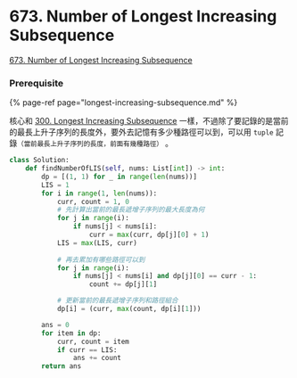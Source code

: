 # 673. Number of Longest Increasing Subsequence

[673. Number of Longest Increasing Subsequence](https://leetcode.com/problems/number-of-longest-increasing-subsequence/)

### Prerequisite

{% page-ref page="longest-increasing-subsequence.md" %}

核心和 [300. Longest Increasing Subsequence](longest-increasing-subsequence.md) 一樣，不過除了要記錄的是當前的最長上升子序列的長度外，要外去記憶有多少種路徑可以到，可以用 `tuple` 記錄`（當前最長上升子序列的長度，前面有幾種路徑）` 。

```python
class Solution:
    def findNumberOfLIS(self, nums: List[int]) -> int:
        dp = [(1, 1) for _ in range(len(nums))]
        LIS = 1
        for i in range(1, len(nums)):
            curr, count = 1, 0
            # 先計算出當前的最長遞增子序列的最大長度為何
            for j in range(i):
                if nums[j] < nums[i]:
                    curr = max(curr, dp[j][0] + 1)
            LIS = max(LIS, curr)
            
            # 再去累加有哪些路徑可以到
            for j in range(i):
                if nums[j] < nums[i] and dp[j][0] == curr - 1:
                    count += dp[j][1]

            # 更新當前的最長遞增子序列和路徑組合
            dp[i] = (curr, max(count, dp[i][1]))

        ans = 0
        for item in dp:
            curr, count = item
            if curr == LIS:
                ans += count
        return ans
```



